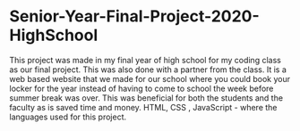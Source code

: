 # Senior-Year-Final-Project-2020-HighSchool
This project was made in my final year of high school for my coding class as our final project. This was also done with a partner from the class. 
It is a web based website that we made for our school where you could book your locker for the year instead of having to come to school the week before summer break was over. This was beneficial for both the students and the faculty as is saved time and money.
HTML, CSS , JavaScript - where the languages used for this project. 
